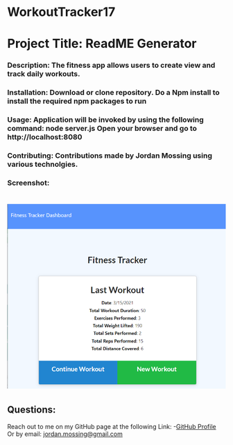 # WorkoutTracker17

# Project Title: ReadME Generator


### Description: The fitness app allows users to create view and track daily workouts.


### Installation:  Download or clone repository. Do a Npm install to install the required npm packages to run


### Usage: Application will be invoked by using the following command: node server.js Open your browser and go to http://localhost:8080


 ### Contributing:  Contributions made by Jordan Mossing using various technolgies.


 ### Screenshot: 


 # ![Image](./screenshot.PNG)

 ## Questions:
 
Reach out to me on my GitHub page at the following Link:
 -[GitHub Profile](https://github.com/jmo1point0)    
 Or by email: jordan.mossing@gmail.com
 

 


